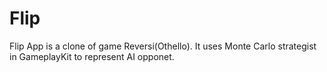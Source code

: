 # Flip
Flip App is a clone of game Reversi(Othello). It uses Monte Carlo strategist in GameplayKit to represent AI opponet.
